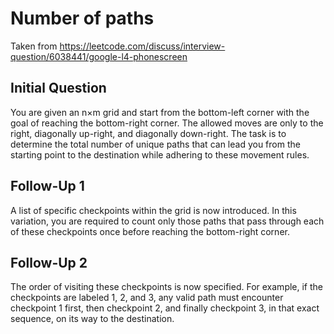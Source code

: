 # Number of paths

Taken from https://leetcode.com/discuss/interview-question/6038441/google-l4-phonescreen

## Initial Question

You are given an n×m grid and start from the bottom-left corner with the goal of reaching the bottom-right corner. The allowed moves are only to the right, diagonally up-right, and diagonally down-right. The task is to determine the total number of unique paths that can lead you from the starting point to the destination while adhering to these movement rules.

## Follow-Up 1

A list of specific checkpoints within the grid is now introduced. In this variation, you are required to count only those paths that pass through each of these checkpoints once before reaching the bottom-right corner.

## Follow-Up 2

The order of visiting these checkpoints is now specified. For example, if the checkpoints are labeled 1, 2, and 3, any valid path must encounter checkpoint 1 first, then checkpoint 2, and finally checkpoint 3, in that exact sequence, on its way to the destination.

